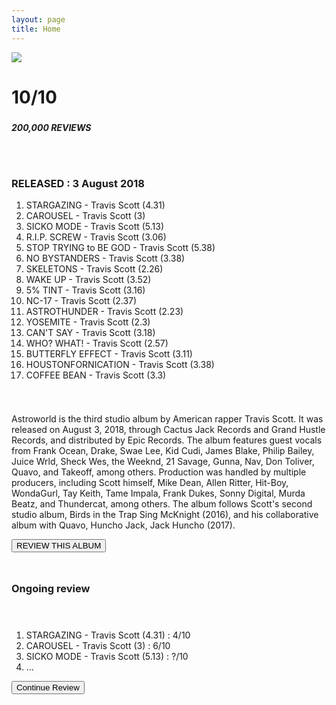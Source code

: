 ```yaml
---
layout: page
title: Home
---
```


<div class="homepage">
    <div class="page-width">
        <div class="row">
            <div class="width-50">
                <div class="row">
                    <div class="album-image album-image-sm width-50">
                        <img src="/soundsphere/images/astroworld.png">
                    </div>
                    <div class="width-50">
                        <h1>10/10</h1>
                        <h3>
                            <i class="fa-solid fa-star"></i>
                            <i class="fa-solid fa-star"></i>
                            <i class="fa-solid fa-star"></i>
                            <i class="fa-solid fa-star"></i>
                            <i class="fa-solid fa-star"></i>
                        </h3>
                        <h5>
                            200,000 REVIEWS
                        </h5>
                    </div>
                </div>
                <div style="min-height: 25px;"></div>
                <div class="width-100 page-section">
                    <h3>RELEASED : 3 August 2018</h3>
                    <div class="tracklist page-section-darker">
                        <ol>
                            <li>STARGAZING - Travis Scott (4.31)</li>
                            <li>CAROUSEL - Travis Scott (3)</li>
                            <li>SICKO MODE - Travis Scott (5.13)</li>
                            <li>R.I.P. SCREW - Travis Scott (3.06)</li>
                            <li>STOP TRYING to BE GOD - Travis Scott (5.38)</li>
                            <li>NO BYSTANDERS - Travis Scott (3.38)</li>
                            <li>SKELETONS - Travis Scott (2.26)</li>
                            <li>WAKE UP - Travis Scott (3.52)</li>
                            <li>5% TINT - Travis Scott (3.16)</li>
                            <li>NC-17 - Travis Scott (2.37)</li>
                            <li>ASTROTHUNDER - Travis Scott (2.23)</li>
                            <li>YOSEMITE - Travis Scott (2.3)</li>
                            <li>CAN'T SAY - Travis Scott (3.18)</li>
                            <li>WHO? WHAT! - Travis Scott (2.57)</li>
                            <li>BUTTERFLY EFFECT - Travis Scott (3.11)</li>
                            <li>HOUSTONFORNICATION - Travis Scott (3.38)</li>
                            <li>COFFEE BEAN - Travis Scott (3.3)</li>
                        </ol>
                    </div>
                </div>
                <div style="min-height: 25px;"></div>
                <p>
                    Astroworld is the third studio album by American rapper Travis Scott. It was released on August 3, 2018, through Cactus Jack Records and Grand Hustle Records, and distributed by Epic Records. The album features guest vocals from Frank Ocean, Drake, Swae Lee, Kid Cudi, James Blake, Philip Bailey, Juice Wrld, Sheck Wes, the Weeknd, 21 Savage, Gunna, Nav, Don Toliver, Quavo, and Takeoff, among others. Production was handled by multiple producers, including Scott himself, Mike Dean, Allen Ritter, Hit-Boy, WondaGurl, Tay Keith, Tame Impala, Frank Dukes, Sonny Digital, Murda Beatz, and Thundercat, among others. The album follows Scott's second studio album, Birds in the Trap Sing McKnight (2016), and his collaborative album with Quavo, Huncho Jack, Jack Huncho (2017).
                </p>
            </div>
            <div class="width-50">
                <div class="page-section">
                    <button class="button width-100 review-button">REVIEW THIS ALBUM</button>
                    <div style="min-height: 25px;"></div>
                    <div class="page-section-darker">
                        <h3>Ongoing review</h3>
                        <div style="min-height: 25px;"></div>
                        <div class="tracklist">
                            <ol>
                                <li>STARGAZING - Travis Scott (4.31) : 4/10</li>
                                <li>CAROUSEL - Travis Scott (3) : 6/10</li>
                                <li>SICKO MODE - Travis Scott (5.13) : ?/10</li>
                                <li>...</li>
                            </ol>
                            <button class="button review-button">Continue Review</button>
                        </div>
                    </div>
                </div>
            </div>
        </div>
    </div>
</div>

